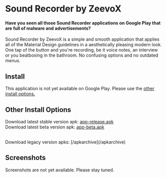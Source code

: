 # Sound Recorder by ZeevoX

#### Have you seen all those Sound Recorder applications on Google Play that are full of malware and advertisements?

Sound Recorder by ZeevoX is a simple and smooth application that applies all of the Material Design guidelines in a aesthetically pleasing modern look. One tap of the button and you're recording, be it voice notes, an interview or you beatboxing in the bathroom. No confusing options and no outdated menus.

## Install

This application is not yet available on Google Play. Please use the [other install options.](#oio)

<!--##### Stable releases:

[![Google Play](https://play.google.com/intl/en_gb/badges/images/badge_new.png)](https://play.google.com/store/apps/details?id=com.zeevox.recorder)

###### Beta releases:

[![Google Play](https://play.google.com/intl/en_gb/badges/images/badge_new.png)](https://play.google.com/store/apps/details?id=com.zeevox.recorder)-->

## <a name="oio"></a>Other Install Options

Download latest stable version apk: [app-release.apk](/apk/app-release.apk)<br>
Download latest beta version apk: [app-beta.apk](/apk/app-beta.apk)
<!--Download latest alpha version: [app-alpha.apk](/apk/app-alpha.apk)
Download latest dogfood version: [app-dogfood.apk](/apk/app-dogfood.apk)-->
<br>
Download legacy version apks: [/apkarchive](/apkarchive)

## Screenshots

Screenshots are not yet available. Please stay tuned.
